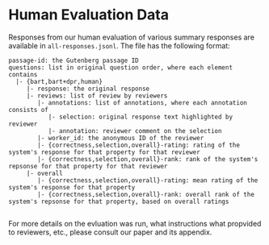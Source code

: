 # Human Evaluation Data

Responses from our human evaluation of various summary responses are available in `all-responses.jsonl`.
The file has the following format:

```
passage-id: the Gutenberg passage ID
questions: list in original question order, where each element contains
  |- {bart,bart+dpr,human}
     |- response: the original response
     |- reviews: list of review by reviewers
        |- annotations: list of annotations, where each annotation consists of
           |- selection: original response text highlighted by reviewer
           |- annotation: reviewer comment on the selection
        |- worker_id: the anonymous ID of the reviewer
        |- {correctness,selection,overall}-rating: rating of the system's response for that property for that reviewer
        |- {correctness,selection,overall}-rank: rank of the system's repsonse for that property for that reviewer
     |- overall
        |- {correctness,selection,overall}-rating: mean rating of the system's response for that property
        |- {correctness,selection,overall}-rank: overall rank of the system's repsonse for that property, based on overall ratings
    
```

For more details on the evluation was run, what instructions what propvided to reviewers, etc., please consult our paper and its appendix.
